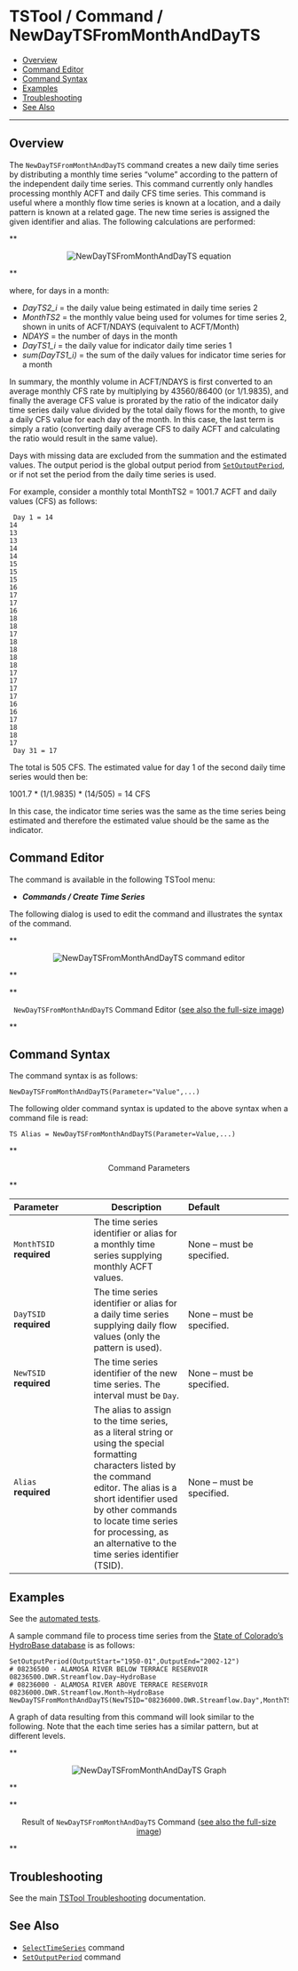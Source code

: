 # TSTool / Command / NewDayTSFromMonthAndDayTS #

*   [Overview](#overview)
*   [Command Editor](#command-editor)
*   [Command Syntax](#command-syntax)
*   [Examples](#examples)
*   [Troubleshooting](#troubleshooting)
*   [See Also](#see-also)

-------------------------

## Overview ##

The `NewDayTSFromMonthAndDayTS` command creates a new daily time series by
distributing a monthly time series “volume” according to the
pattern of the independent daily time series.
This command currently only handles processing monthly ACFT and daily CFS time series.
This command is useful where a monthly flow time series is known at a location,
and a daily pattern is known at a related gage.
The new time series is assigned the given identifier and alias.
The following calculations are performed:

**<p style="text-align: center;">
![NewDayTSFromMonthAndDayTS equation](equation.png)
</p>**

where, for days in a month:

*   *DayTS2_i* = the daily value being estimated in daily time series 2
*   *MonthTS2* = the monthly value being used for volumes for time series 2, shown in units of ACFT/NDAYS (equivalent to ACFT/Month)
*   *NDAYS*  = the number of days in the month
*   *DayTS1_i* = the daily value for indicator daily time series 1
*   *sum(DayTS1_i)* = the sum of the daily values for indicator time series for a month

In summary, the monthly volume in ACFT/NDAYS is first converted to an average monthly CFS
rate by multiplying by 43560/86400 (or 1/1.9835),
and finally the average CFS value is prorated by the ratio of the indicator
daily time series daily value divided by the total daily flows for the month,
to give a daily CFS value for each day of the month.
In this case, the last term is simply a ratio (converting daily average CFS to daily
ACFT and calculating the ratio would result in the same value).

Days with missing data are excluded from the summation and the estimated values.
The output period is the global output period from
[`SetOutputPeriod`](../SetOutputPeriod/SetOutputPeriod.md),
or if not set the period from the daily time series is used.

For example, consider a monthly total MonthTS2 = 1001.7 ACFT and daily values (CFS) as follows:

```text
 Day 1 = 14
14
13
13
14
14
15
15
15
16
17
17
16
18
18
17
18
18
18
18
17
17
17
17
16
16
17
18
18
17
 Day 31 = 17
```

The total is 505 CFS.  The estimated value for day 1 of the second daily time series would then be:

1001.7 * (1/1.9835) * (14/505) = 14 CFS

In this case, the indicator time series was the same as the time series being
estimated and therefore the estimated value should be the same as the indicator. 

## Command Editor ##

The command is available in the following TSTool menu:

*   ***Commands / Create Time Series***

The following dialog is used to edit the command and illustrates the syntax of the command.

**<p style="text-align: center;">
![NewDayTSFromMonthAndDayTS command editor](NewDayTSFromMonthAndDayTS.png)
</p>**

**<p style="text-align: center;">
`NewDayTSFromMonthAndDayTS` Command Editor (<a href="../NewDayTSFromMonthAndDayTS.png">see also the full-size image</a>)
</p>**

## Command Syntax ##

The command syntax is as follows:

```text
NewDayTSFromMonthAndDayTS(Parameter="Value",...)
```
The following older command syntax is updated to the above syntax when a command file is read:

```
TS Alias = NewDayTSFromMonthAndDayTS(Parameter=Value,...)
```

**<p style="text-align: center;">
Command Parameters
</p>**

|**Parameter**&nbsp;&nbsp;&nbsp;&nbsp;&nbsp;&nbsp;&nbsp;&nbsp;&nbsp;&nbsp;&nbsp;|**Description**|**Default**&nbsp;&nbsp;&nbsp;&nbsp;&nbsp;&nbsp;&nbsp;&nbsp;&nbsp;&nbsp;&nbsp;&nbsp;&nbsp;&nbsp;&nbsp;&nbsp;&nbsp;&nbsp;&nbsp;&nbsp;&nbsp;&nbsp;&nbsp;&nbsp;&nbsp;&nbsp;&nbsp;|
|--------------|-----------------|-----------------|
|`MonthTSID`<br>**required**|The time series identifier or alias for a monthly time series supplying monthly ACFT values.|None – must be specified.|
|`DayTSID`<br>**required**|The time series identifier or alias for a daily time series supplying daily flow values (only the pattern is used).|None – must be specified.|
|`NewTSID`<br>**required**|The time series identifier of the new time series.  The interval must be `Day`.|None – must be specified.|
|`Alias`<br>**required**|The alias to assign to the time series, as a literal string or using the special formatting characters listed by the command editor.  The alias is a short identifier used by other commands to locate time series for processing, as an alternative to the time series identifier (TSID).|None – must be specified.|

## Examples ##

See the [automated tests](https://github.com/OpenCDSS/cdss-app-tstool-test/tree/master/test/commands/NewDayTSFromMonthAndDayTS).

A sample command file to process time series from the [State of Colorado’s HydroBase database](../../datastore-ref/CO-HydroBase/CO-HydroBase.md)
is as follows:

```text
SetOutputPeriod(OutputStart="1950-01",OutputEnd="2002-12")
# 08236500 - ALAMOSA RIVER BELOW TERRACE RESERVOIR
08236500.DWR.Streamflow.Day~HydroBase
# 08236000 - ALAMOSA RIVER ABOVE TERRACE RESERVOIR
08236000.DWR.Streamflow.Month~HydroBase
NewDayTSFromMonthAndDayTS(NewTSID="08236000.DWR.Streamflow.Day",MonthTSID="08236000.DWR.Streamflow.Month",DayTSID="08236500.DWR.Streamflow.Day",Alias=”DayTS”)
```
A graph of data resulting from this command will look similar to the following.
Note that the each time series has a similar pattern, but at different levels.

**<p style="text-align: center;">
![NewDayTSFromMonthAndDayTS Graph](NewDayTSFromMonthAndDayTS_Graph.png)
</p>**

**<p style="text-align: center;">
Result of `NewDayTSFromMonthAndDayTS` Command (<a href="../NewDayTSFromMonthAndDayTS_Graph.png">see also the full-size image</a>)
</p>**

## Troubleshooting ##

See the main [TSTool Troubleshooting](../../troubleshooting/troubleshooting.md) documentation.

## See Also ##

*   [`SelectTimeSeries`](../SelectTimeSeries/SelectTimeSeries.md) command
*   [`SetOutputPeriod`](../SetOutputPeriod/SetOutputPeriod.md) command
